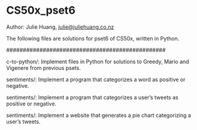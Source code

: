 # CS50x_pset6
Author: Julie Huang, julie@juliehuang.co.nz

The following files are solutions for pset6 of CS50x, written in Python.

################################################

c-to-python/: Implement files in Python for solutions to Greedy, Mario and Vigenere from previous psets.

sentiments/: Implement a program that categorizes a word as positive or negative.

sentiments/: Implement a program that categorizes a user’s tweets as positive or negative.

sentiments/: Implement a website that generates a pie chart categorizing a user’s tweets.

